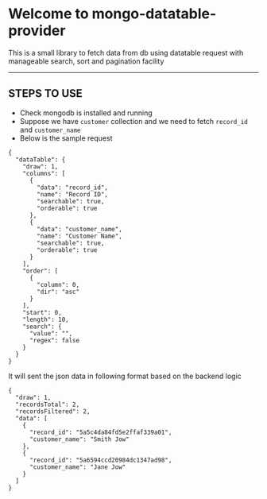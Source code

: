 Welcome to mongo-datatable-provider
===================

This is a small library to fetch data from db using datatable request with manageable search, sort and pagination facility


----------

## STEPS TO USE
 - Check mongodb is installed and running
 - Suppose we have `customer` collection and we need to fetch `record_id` and `customer_name`
 - Below is the sample request

```
{
  "dataTable": {
    "draw": 1,
    "columns": [
      {
        "data": "record_id",
        "name": "Record ID",
        "searchable": true,
        "orderable": true
      },
      {
        "data": "customer_name",
        "name": "Customer Name",
        "searchable": true,
        "orderable": true
      }
    ],
    "order": [
      {
        "column": 0,
        "dir": "asc"
      }
    ],
    "start": 0,
    "length": 10,
    "search": {
      "value": "",
      "regex": false
    }
  }
}
```

It will sent the json data in following format based on the backend logic
```
{
  "draw": 1,
  "recordsTotal": 2,
  "recordsFiltered": 2,
  "data": [
    {
      "record_id": "5a5c4da84fd5e2ffaf339a01",
      "customer_name": "Smith Jow"
    },
    {
      "record_id": "5a6594ccd20984dc1347ad98",
      "customer_name": "Jane Jow"
    }
  ]
}
```



